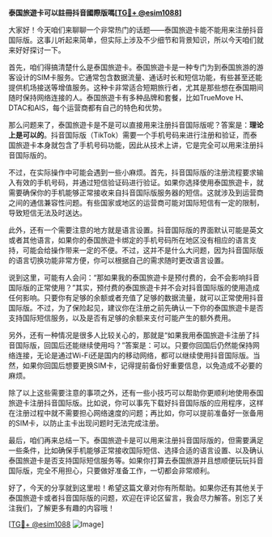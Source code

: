 **泰国旅遊卡可以註冊抖音國際版嗎[[TG💪+ @esim1088](https://t.me/s/esim1088)]**

大家好！今天咱们来聊聊一个非常热门的话题——泰国旅遊卡能不能用来注册抖音国际版。这事儿听起来简单，但实际上涉及不少细节和背景知识，所以今天咱们就来好好探讨一下。

首先，咱们得搞清楚什么是泰国旅遊卡。泰国旅遊卡是一种专门为到泰国旅游的游客设计的SIM卡服务。它通常包含数据流量、通话时长和短信功能，有些甚至还能提供机场接送等增值服务。这种卡非常适合短期旅行者，尤其是那些想在泰国期间随时保持网络连接的人。泰国旅遊卡有多种品牌和套餐，比如TrueMove H、DTAC和AIS，每个运营商都有自己的特色和优势。

那么问题来了，泰国旅遊卡是不是可以直接用来注册抖音国际版呢？答案是：**理论上是可以的**。抖音国际版（TikTok）需要一个手机号码来进行注册和验证，而泰国旅遊卡本身就包含了手机号码功能，因此从技术上讲，它是完全可以用来注册抖音国际版的。

不过，在实际操作中可能会遇到一些小麻烦。首先，抖音国际版的注册流程要求输入有效的手机号码，并通过短信验证码进行验证。如果你选择使用泰国旅遊卡，就需要确保你的手机能够正常接收来自抖音国际版服务器的短信。这就涉及到运营商之间的通信兼容性问题。有些国家或地区的运营商可能对国际短信有一定的限制，导致短信无法及时送达。

此外，还有一个需要注意的地方就是语言设置。抖音国际版的界面默认可能是英文或者其他语言，如果你的泰国旅遊卡绑定的手机号码所在地区没有相应的语言支持，可能会给操作带来一定的不便。不过，这并不是什么大问题，因为抖音国际版的语言切换功能非常方便，你可以根据自己的需求随时更改语言设置。

说到这里，可能有人会问：“那如果我的泰国旅遊卡是预付费的，会不会影响抖音国际版的正常使用？”其实，预付费的泰国旅遊卡并不会对抖音国际版的使用造成任何影响。只要你有足够的余额或者充值了足够的数据流量，就可以正常使用抖音国际版。不过，为了保险起见，建议你在注册之前先确认一下你的泰国旅遊卡是否支持国际短信服务，以及是否有足够的余额来支付可能产生的额外费用。

另外，还有一种情况是很多人比较关心的，那就是“如果我用泰国旅遊卡注册了抖音国际版，回国后还能继续使用吗？”答案是：可以。只要你回国后仍然能保持网络连接，无论是通过Wi-Fi还是国内的移动网络，都可以继续使用抖音国际版。当然，如果你回国后想要更换SIM卡，记得提前备份好重要信息，以免造成不必要的麻烦。

除了以上这些需要注意的事项之外，还有一些小技巧可以帮助你更顺利地使用泰国旅遊卡注册抖音国际版。比如说，你可以事先下载好抖音国际版的应用程序，这样在注册过程中就不需要担心网络速度的问题；再比如，你可以提前准备好一张备用的SIM卡，以防止主卡出现问题时无法完成注册。

最后，咱们再来总结一下。泰国旅遊卡是可以用来注册抖音国际版的，但需要满足一些条件，比如确保手机能够正常接收国际短信、选择合适的语言设置、以及确认泰国旅遊卡是否支持国际短信服务等。如果你打算去泰国旅游并且想顺便玩玩抖音国际版，完全不用担心，只要做好准备工作，一切都会非常顺利。

好了，今天的分享就到这里啦！希望这篇文章对你有所帮助。如果你还有其他关于泰国旅遊卡或者抖音国际版的问题，欢迎在评论区留言，我会尽力解答。别忘了关注我们，了解更多有趣的内容哦！

[[TG💪+ @esim1088](https://t.me/s/esim1088) ![Image](https://i.postimg.cc/4NQfJmqS/Snipaste-2025-05-13-00-14-12.png)]
